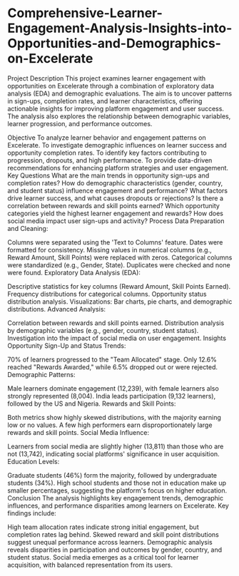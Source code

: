 # Comprehensive-Learner-Engagement-Analysis-Insights-into-Opportunities-and-Demographics-on-Excelerate

Project Description
This project examines learner engagement with opportunities on Excelerate through a combination of exploratory data analysis (EDA) and demographic evaluations. The aim is to uncover patterns in sign-ups, completion rates, and learner characteristics, offering actionable insights for improving platform engagement and user success. The analysis also explores the relationship between demographic variables, learner progression, and performance outcomes.

Objective
To analyze learner behavior and engagement patterns on Excelerate.
To investigate demographic influences on learner success and opportunity completion rates.
To identify key factors contributing to progression, dropouts, and high performance.
To provide data-driven recommendations for enhancing platform strategies and user engagement.
Key Questions
What are the main trends in opportunity sign-ups and completion rates?
How do demographic characteristics (gender, country, and student status) influence engagement and performance?
What factors drive learner success, and what causes dropouts or rejections?
Is there a correlation between rewards and skill points earned?
Which opportunity categories yield the highest learner engagement and rewards?
How does social media impact user sign-ups and activity?
Process
Data Preparation and Cleaning:

Columns were separated using the 'Text to Columns' feature.
Dates were formatted for consistency.
Missing values in numerical columns (e.g., Reward Amount, Skill Points) were replaced with zeros.
Categorical columns were standardized (e.g., Gender, State).
Duplicates were checked and none were found.
Exploratory Data Analysis (EDA):

Descriptive statistics for key columns (Reward Amount, Skill Points Earned).
Frequency distributions for categorical columns.
Opportunity status distribution analysis.
Visualizations: Bar charts, pie charts, and demographic distributions.
Advanced Analysis:

Correlation between rewards and skill points earned.
Distribution analysis by demographic variables (e.g., gender, country, student status).
Investigation into the impact of social media on user engagement.
Insights
Opportunity Sign-Up and Status Trends:

70% of learners progressed to the "Team Allocated" stage.
Only 12.6% reached "Rewards Awarded," while 6.5% dropped out or were rejected.
Demographic Patterns:

Male learners dominate engagement (12,239), with female learners also strongly represented (8,004).
India leads participation (9,132 learners), followed by the US and Nigeria.
Rewards and Skill Points:

Both metrics show highly skewed distributions, with the majority earning low or no values.
A few high performers earn disproportionately large rewards and skill points.
Social Media Influence:

Learners from social media are slightly higher (13,811) than those who are not (13,742), indicating social platforms' significance in user acquisition.
Education Levels:

Graduate students (46%) form the majority, followed by undergraduate students (34%).
High school students and those not in education make up smaller percentages, suggesting the platform's focus on higher education.
Conclusion
The analysis highlights key engagement trends, demographic influences, and performance disparities among learners on Excelerate. Key findings include:

High team allocation rates indicate strong initial engagement, but completion rates lag behind.
Skewed reward and skill point distributions suggest unequal performance across learners.
Demographic analysis reveals disparities in participation and outcomes by gender, country, and student status.
Social media emerges as a critical tool for learner acquisition, with balanced representation from its users.
